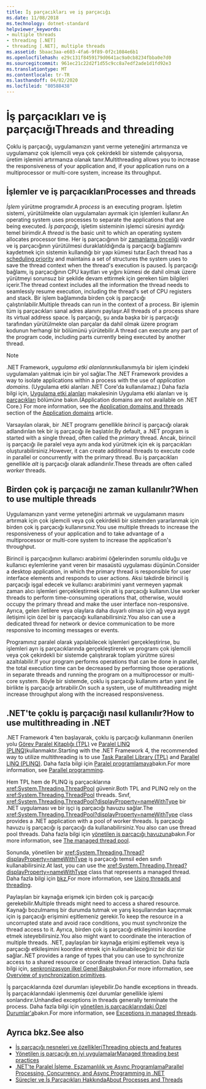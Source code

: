 ```yaml
---
title: İş parçacıkları ve iş parçacığı
ms.date: 11/08/2018
ms.technology: dotnet-standard
helpviewer_keywords:
- multiple threads
- threading [.NET]
- threading [.NET], multiple threads
ms.assetid: 5baac3aa-e603-4fa6-9f89-0f2c1084e6b1
ms.openlocfilehash: e29c131f8459179d0641ac9a0cb8234fbba0e7d0
ms.sourcegitcommit: 961ec21c22d2f1d55c9cc8a7edf2ade1d1fd92e3
ms.translationtype: MT
ms.contentlocale: tr-TR
ms.lasthandoff: 04/02/2020
ms.locfileid: "80588438"
---
```

# <a name="threads-and-threading"></a><span data-ttu-id="6d56b-102">İş parçacıkları ve iş parçacığı</span><span class="sxs-lookup"><span data-stu-id="6d56b-102">Threads and threading</span></span>

<span data-ttu-id="6d56b-103">Çoklu iş parçacığı, uygulamanızın yanıt verme yeteneğini artırmanıza ve uygulamanız çok işlemcili veya çok çekirdekli bir sistemde çalışıyorsa, üretim işlemini artırmanıza olanak tanır.</span><span class="sxs-lookup"><span data-stu-id="6d56b-103">Multithreading allows you to increase the responsiveness of your application and, if your application runs on a multiprocessor or multi-core system, increase its throughput.</span></span>

## <a name="processes-and-threads"></a><span data-ttu-id="6d56b-104">İşlemler ve iş parçacıkları</span><span class="sxs-lookup"><span data-stu-id="6d56b-104">Processes and threads</span></span>

<span data-ttu-id="6d56b-105">*İşlem* yürütme programıdır.</span><span class="sxs-lookup"><span data-stu-id="6d56b-105">A *process* is an executing program.</span></span> <span data-ttu-id="6d56b-106">İşletim sistemi, yürütülmekte olan uygulamaları ayırmak için işlemleri kullanır.</span><span class="sxs-lookup"><span data-stu-id="6d56b-106">An operating system uses processes to separate the applications that are being executed.</span></span> <span data-ttu-id="6d56b-107">*İş parçacığı,* işletim sisteminin işlemci süresini ayırdığı temel birimdir.</span><span class="sxs-lookup"><span data-stu-id="6d56b-107">A *thread* is the basic unit to which an operating system allocates processor time.</span></span> <span data-ttu-id="6d56b-108">Her iş parçacığının bir [zamanlama önceliği](scheduling-threads.md) vardır ve iş parçacığının yürütülmesi duraklatıldığında iş parçacığı bağlamını kaydetmek için sistemin kullandığı bir yapı kümesi tutar.</span><span class="sxs-lookup"><span data-stu-id="6d56b-108">Each thread has a [scheduling priority](scheduling-threads.md) and maintains a set of structures the system uses to save the thread context when the thread's execution is paused.</span></span> <span data-ttu-id="6d56b-109">İş parçacığı bağlamı, iş parçacığının CPU kayıtları ve yığını kümesi de dahil olmak üzere yürütmeyi sorunsuz bir şekilde devam ettirmek için gereken tüm bilgileri içerir.</span><span class="sxs-lookup"><span data-stu-id="6d56b-109">The thread context includes all the information the thread needs to seamlessly resume execution, including the thread's set of CPU registers and stack.</span></span> <span data-ttu-id="6d56b-110">Bir işlem bağlamında birden çok iş parçacığı çalıştırılabilir.</span><span class="sxs-lookup"><span data-stu-id="6d56b-110">Multiple threads can run in the context of a process.</span></span> <span data-ttu-id="6d56b-111">Bir işlemin tüm iş parçacıkları sanal adres alanını paylaşır.</span><span class="sxs-lookup"><span data-stu-id="6d56b-111">All threads of a process share its virtual address space.</span></span> <span data-ttu-id="6d56b-112">İş parçacığı, şu anda başka bir iş parçacığı tarafından yürütülmekte olan parçalar da dahil olmak üzere program kodunun herhangi bir bölümünü yürütebilir.</span><span class="sxs-lookup"><span data-stu-id="6d56b-112">A thread can execute any part of the program code, including parts currently being executed by another thread.</span></span>

> [!NOTE]
> <span data-ttu-id="6d56b-113">.NET Framework, *uygulama etki alanlarının*kullanımıyla bir işlem içindeki uygulamaları yalıtmak için bir yol sağlar.</span><span class="sxs-lookup"><span data-stu-id="6d56b-113">The .NET Framework provides a way to isolate applications within a process with the use of *application domains*.</span></span> <span data-ttu-id="6d56b-114">(Uygulama etki alanları .NET Core'da kullanılamaz.) Daha fazla bilgi için, [Uygulama etki alanları](../../framework/app-domains/application-domains.md) makalesinin Uygulama etki alanları ve iş [parçacıkları](../../framework/app-domains/application-domains.md#application-domains-and-threads) bölümüne bakın.</span><span class="sxs-lookup"><span data-stu-id="6d56b-114">(Application domains are not available on .NET Core.) For more information, see the [Application domains and threads](../../framework/app-domains/application-domains.md#application-domains-and-threads) section of the [Application domains](../../framework/app-domains/application-domains.md) article.</span></span>

<span data-ttu-id="6d56b-115">Varsayılan olarak, bir .NET programı genellikle *birincil* iş parçacığı olarak adlandırılan tek bir iş parçacığı ile başlatılır.</span><span class="sxs-lookup"><span data-stu-id="6d56b-115">By default, a .NET program is started with a single thread, often called the *primary* thread.</span></span> <span data-ttu-id="6d56b-116">Ancak, birincil iş parçacığı ile paralel veya aynı anda kod yürütmek için ek iş parçacıkları oluşturabilirsiniz.</span><span class="sxs-lookup"><span data-stu-id="6d56b-116">However, it can create additional threads to execute code in parallel or concurrently with the primary thread.</span></span> <span data-ttu-id="6d56b-117">Bu iş parçacıkları genellikle *alt* iş parçacığı olarak adlandırılır.</span><span class="sxs-lookup"><span data-stu-id="6d56b-117">These threads are often called *worker* threads.</span></span>

## <a name="when-to-use-multiple-threads"></a><span data-ttu-id="6d56b-118">Birden çok iş parçacığı ne zaman kullanılır?</span><span class="sxs-lookup"><span data-stu-id="6d56b-118">When to use multiple threads</span></span>

<span data-ttu-id="6d56b-119">Uygulamanızın yanıt verme yeteneğini artırmak ve uygulamanın masını artırmak için çok işlemcili veya çok çekirdekli bir sistemden yararlanmak için birden çok iş parçacığı kullanırsınız.</span><span class="sxs-lookup"><span data-stu-id="6d56b-119">You use multiple threads to increase the responsiveness of your application and to take advantage of a multiprocessor or multi-core system to increase the application's throughput.</span></span>

<span data-ttu-id="6d56b-120">Birincil iş parçacığının kullanıcı arabirimi öğelerinden sorumlu olduğu ve kullanıcı eylemlerine yanıt veren bir masaüstü uygulaması düşünün.</span><span class="sxs-lookup"><span data-stu-id="6d56b-120">Consider a desktop application, in which the primary thread is responsible for user interface elements and responds to user actions.</span></span> <span data-ttu-id="6d56b-121">Aksi takdirde birincil iş parçacığı işgal edecek ve kullanıcı arabirimini yanıt vermeyen yapmak zaman alıcı işlemleri gerçekleştirmek için alt iş parçacığı kullanın.</span><span class="sxs-lookup"><span data-stu-id="6d56b-121">Use worker threads to perform time-consuming operations that, otherwise, would occupy the primary thread and make the user interface non-responsive.</span></span> <span data-ttu-id="6d56b-122">Ayrıca, gelen iletilere veya olaylara daha duyarlı olması için ağ veya aygıt iletişimi için özel bir iş parçacığı kullanabilirsiniz.</span><span class="sxs-lookup"><span data-stu-id="6d56b-122">You also can use a dedicated thread for network or device communication to be more responsive to incoming messages or events.</span></span>

<span data-ttu-id="6d56b-123">Programınız paralel olarak yapılabilecek işlemleri gerçekleştirirse, bu işlemleri ayrı iş parçacıklarında gerçekleştirerek ve programı çok işlemcili veya çok çekirdekli bir sistemde çalıştırarak toplam yürütme süresi azaltılabilir.</span><span class="sxs-lookup"><span data-stu-id="6d56b-123">If your program performs operations that can be done in parallel, the total execution time can be decreased by performing those operations in separate threads and running the program on a multiprocessor or multi-core system.</span></span> <span data-ttu-id="6d56b-124">Böyle bir sistemde, çoklu iş parçacığı kullanımı artan yanıt ile birlikte iş parçacığı artırabilir.</span><span class="sxs-lookup"><span data-stu-id="6d56b-124">On such a system, use of multithreading might increase throughput along with the increased responsiveness.</span></span>

## <a name="how-to-use-multithreading-in-net"></a><span data-ttu-id="6d56b-125">.NET'te çoklu iş parçacığı nasıl kullanılır?</span><span class="sxs-lookup"><span data-stu-id="6d56b-125">How to use multithreading in .NET</span></span>

<span data-ttu-id="6d56b-126">.NET Framework 4'ten başlayarak, çoklu iş parçacığı kullanmanın önerilen yolu [Görev Paralel Kitaplığı (TPL)](../parallel-programming/task-parallel-library-tpl.md) ve [Paralel LINQ (PLINQ)](../parallel-programming/introduction-to-plinq.md)kullanmaktır.</span><span class="sxs-lookup"><span data-stu-id="6d56b-126">Starting with the .NET Framework 4, the recommended way to utilize multithreading is to use [Task Parallel Library (TPL)](../parallel-programming/task-parallel-library-tpl.md) and [Parallel LINQ (PLINQ)](../parallel-programming/introduction-to-plinq.md).</span></span> <span data-ttu-id="6d56b-127">Daha fazla bilgi için [Paralel programlamaya](../parallel-programming/index.md)bakın.</span><span class="sxs-lookup"><span data-stu-id="6d56b-127">For more information, see [Parallel programming](../parallel-programming/index.md).</span></span>

<span data-ttu-id="6d56b-128">Hem TPL hem de PLINQ iş parçacıklarına <xref:System.Threading.ThreadPool> güvenir.</span><span class="sxs-lookup"><span data-stu-id="6d56b-128">Both TPL and PLINQ rely on the <xref:System.Threading.ThreadPool> threads.</span></span> <span data-ttu-id="6d56b-129">Sınıf, <xref:System.Threading.ThreadPool?displayProperty=nameWithType> bir .NET uygulaması ve bir işçi iş parçacığı havuzu sağlar.</span><span class="sxs-lookup"><span data-stu-id="6d56b-129">The <xref:System.Threading.ThreadPool?displayProperty=nameWithType> class provides a .NET application with a pool of worker threads.</span></span> <span data-ttu-id="6d56b-130">İş parçacığı havuzu iş parçacığı iş parçacığı da kullanabilirsiniz.</span><span class="sxs-lookup"><span data-stu-id="6d56b-130">You also can use thread pool threads.</span></span> <span data-ttu-id="6d56b-131">Daha fazla bilgi için [yönetilen iş parçacığı havuzuna](the-managed-thread-pool.md)bakın.</span><span class="sxs-lookup"><span data-stu-id="6d56b-131">For more information, see [The managed thread pool](the-managed-thread-pool.md).</span></span>

<span data-ttu-id="6d56b-132">Sonunda, yönetilen bir <xref:System.Threading.Thread?displayProperty=nameWithType> iş parçacığı temsil eden sınıfı kullanabilirsiniz.</span><span class="sxs-lookup"><span data-stu-id="6d56b-132">At last, you can use the <xref:System.Threading.Thread?displayProperty=nameWithType> class that represents a managed thread.</span></span> <span data-ttu-id="6d56b-133">Daha fazla bilgi için [bkz.](using-threads-and-threading.md)</span><span class="sxs-lookup"><span data-stu-id="6d56b-133">For more information, see [Using threads and threading](using-threads-and-threading.md).</span></span>

<span data-ttu-id="6d56b-134">Paylaşılan bir kaynağa erişmek için birden çok iş parçacığı gerekebilir.</span><span class="sxs-lookup"><span data-stu-id="6d56b-134">Multiple threads might need to access a shared resource.</span></span> <span data-ttu-id="6d56b-135">Kaynağı bozulmamış bir durumda tutmak ve yarış koşullarından kaçınmak için iş parçacığı erişimini eşitlemeniz gerekir.</span><span class="sxs-lookup"><span data-stu-id="6d56b-135">To keep the resource in a uncorrupted state and avoid race conditions, you must synchronize the thread access to it.</span></span> <span data-ttu-id="6d56b-136">Ayrıca, birden çok iş parçacığı etkileşimini koordine etmek isteyebilirsiniz.</span><span class="sxs-lookup"><span data-stu-id="6d56b-136">You also might want to coordinate the interaction of multiple threads.</span></span> <span data-ttu-id="6d56b-137">.NET, paylaşılan bir kaynağa erişimi eşitlemek veya iş parçacığı etkileşimini koordine etmek için kullanabileceğiniz bir dizi tür sağlar.</span><span class="sxs-lookup"><span data-stu-id="6d56b-137">.NET provides a range of types that you can use to synchronize access to a shared resource or coordinate thread interaction.</span></span> <span data-ttu-id="6d56b-138">Daha fazla bilgi için, [senkronizasyon ilkel Genel Bakış](overview-of-synchronization-primitives.md)bakın.</span><span class="sxs-lookup"><span data-stu-id="6d56b-138">For more information, see [Overview of synchronization primitives](overview-of-synchronization-primitives.md).</span></span>

<span data-ttu-id="6d56b-139">İş parçacıklarında özel durumları işleyebilir.</span><span class="sxs-lookup"><span data-stu-id="6d56b-139">Do handle exceptions in threads.</span></span> <span data-ttu-id="6d56b-140">İş parçacıklarındaki işlenmemiş özel durumlar genellikle işlemi sonlandırır.</span><span class="sxs-lookup"><span data-stu-id="6d56b-140">Unhandled exceptions in threads generally terminate the process.</span></span> <span data-ttu-id="6d56b-141">Daha fazla bilgi için [yönetilen iş parçacıklarındaki Özel Durumlar'a](exceptions-in-managed-threads.md)bakın.</span><span class="sxs-lookup"><span data-stu-id="6d56b-141">For more information, see [Exceptions in managed threads](exceptions-in-managed-threads.md).</span></span>

## <a name="see-also"></a><span data-ttu-id="6d56b-142">Ayrıca bkz.</span><span class="sxs-lookup"><span data-stu-id="6d56b-142">See also</span></span>

- [<span data-ttu-id="6d56b-143">İş parçacığı nesneleri ve özellikleri</span><span class="sxs-lookup"><span data-stu-id="6d56b-143">Threading objects and features</span></span>](threading-objects-and-features.md)
- [<span data-ttu-id="6d56b-144">Yönetilen iş parçacığı en iyi uygulamalar</span><span class="sxs-lookup"><span data-stu-id="6d56b-144">Managed threading best practices</span></span>](managed-threading-best-practices.md)
- [<span data-ttu-id="6d56b-145">.NET'te Paralel İşleme, Eşzamanlılık ve Async Programlama</span><span class="sxs-lookup"><span data-stu-id="6d56b-145">Parallel Processing, Concurrency, and Async Programming in .NET</span></span>](../parallel-processing-and-concurrency.md)
- [<span data-ttu-id="6d56b-146">Süreçler ve İş Parçacıkları Hakkında</span><span class="sxs-lookup"><span data-stu-id="6d56b-146">About Processes and Threads</span></span>](/windows/desktop/procthread/about-processes-and-threads)

